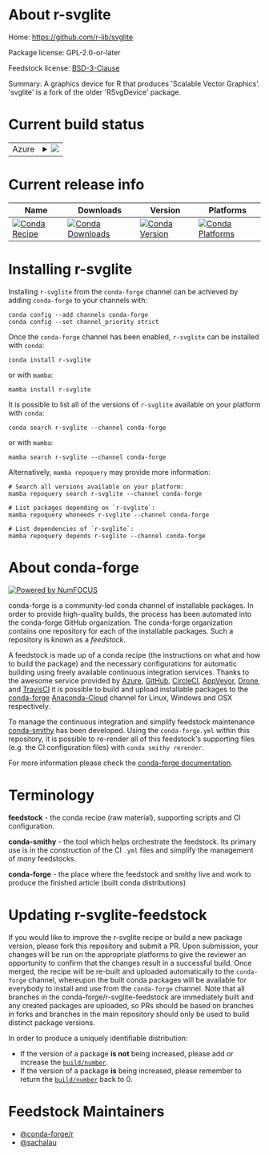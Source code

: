 About r-svglite
===============

Home: https://github.com/r-lib/svglite

Package license: GPL-2.0-or-later

Feedstock license: [BSD-3-Clause](https://github.com/conda-forge/r-svglite-feedstock/blob/main/LICENSE.txt)

Summary: A graphics device for R that produces 'Scalable Vector Graphics'. 'svglite' is a fork of the older 'RSvgDevice' package.

Current build status
====================


<table>
    
  <tr>
    <td>Azure</td>
    <td>
      <details>
        <summary>
          <a href="https://dev.azure.com/conda-forge/feedstock-builds/_build/latest?definitionId=1700&branchName=main">
            <img src="https://dev.azure.com/conda-forge/feedstock-builds/_apis/build/status/r-svglite-feedstock?branchName=main">
          </a>
        </summary>
        <table>
          <thead><tr><th>Variant</th><th>Status</th></tr></thead>
          <tbody><tr>
              <td>linux_64_r_base4.1</td>
              <td>
                <a href="https://dev.azure.com/conda-forge/feedstock-builds/_build/latest?definitionId=1700&branchName=main">
                  <img src="https://dev.azure.com/conda-forge/feedstock-builds/_apis/build/status/r-svglite-feedstock?branchName=main&jobName=linux&configuration=linux%20linux_64_r_base4.1" alt="variant">
                </a>
              </td>
            </tr><tr>
              <td>linux_64_r_base4.2</td>
              <td>
                <a href="https://dev.azure.com/conda-forge/feedstock-builds/_build/latest?definitionId=1700&branchName=main">
                  <img src="https://dev.azure.com/conda-forge/feedstock-builds/_apis/build/status/r-svglite-feedstock?branchName=main&jobName=linux&configuration=linux%20linux_64_r_base4.2" alt="variant">
                </a>
              </td>
            </tr><tr>
              <td>linux_aarch64_r_base4.1</td>
              <td>
                <a href="https://dev.azure.com/conda-forge/feedstock-builds/_build/latest?definitionId=1700&branchName=main">
                  <img src="https://dev.azure.com/conda-forge/feedstock-builds/_apis/build/status/r-svglite-feedstock?branchName=main&jobName=linux&configuration=linux%20linux_aarch64_r_base4.1" alt="variant">
                </a>
              </td>
            </tr><tr>
              <td>linux_aarch64_r_base4.2</td>
              <td>
                <a href="https://dev.azure.com/conda-forge/feedstock-builds/_build/latest?definitionId=1700&branchName=main">
                  <img src="https://dev.azure.com/conda-forge/feedstock-builds/_apis/build/status/r-svglite-feedstock?branchName=main&jobName=linux&configuration=linux%20linux_aarch64_r_base4.2" alt="variant">
                </a>
              </td>
            </tr><tr>
              <td>linux_ppc64le_r_base4.1</td>
              <td>
                <a href="https://dev.azure.com/conda-forge/feedstock-builds/_build/latest?definitionId=1700&branchName=main">
                  <img src="https://dev.azure.com/conda-forge/feedstock-builds/_apis/build/status/r-svglite-feedstock?branchName=main&jobName=linux&configuration=linux%20linux_ppc64le_r_base4.1" alt="variant">
                </a>
              </td>
            </tr><tr>
              <td>linux_ppc64le_r_base4.2</td>
              <td>
                <a href="https://dev.azure.com/conda-forge/feedstock-builds/_build/latest?definitionId=1700&branchName=main">
                  <img src="https://dev.azure.com/conda-forge/feedstock-builds/_apis/build/status/r-svglite-feedstock?branchName=main&jobName=linux&configuration=linux%20linux_ppc64le_r_base4.2" alt="variant">
                </a>
              </td>
            </tr><tr>
              <td>osx_64_r_base4.1</td>
              <td>
                <a href="https://dev.azure.com/conda-forge/feedstock-builds/_build/latest?definitionId=1700&branchName=main">
                  <img src="https://dev.azure.com/conda-forge/feedstock-builds/_apis/build/status/r-svglite-feedstock?branchName=main&jobName=osx&configuration=osx%20osx_64_r_base4.1" alt="variant">
                </a>
              </td>
            </tr><tr>
              <td>osx_64_r_base4.2</td>
              <td>
                <a href="https://dev.azure.com/conda-forge/feedstock-builds/_build/latest?definitionId=1700&branchName=main">
                  <img src="https://dev.azure.com/conda-forge/feedstock-builds/_apis/build/status/r-svglite-feedstock?branchName=main&jobName=osx&configuration=osx%20osx_64_r_base4.2" alt="variant">
                </a>
              </td>
            </tr><tr>
              <td>osx_arm64_r_base4.1</td>
              <td>
                <a href="https://dev.azure.com/conda-forge/feedstock-builds/_build/latest?definitionId=1700&branchName=main">
                  <img src="https://dev.azure.com/conda-forge/feedstock-builds/_apis/build/status/r-svglite-feedstock?branchName=main&jobName=osx&configuration=osx%20osx_arm64_r_base4.1" alt="variant">
                </a>
              </td>
            </tr><tr>
              <td>osx_arm64_r_base4.2</td>
              <td>
                <a href="https://dev.azure.com/conda-forge/feedstock-builds/_build/latest?definitionId=1700&branchName=main">
                  <img src="https://dev.azure.com/conda-forge/feedstock-builds/_apis/build/status/r-svglite-feedstock?branchName=main&jobName=osx&configuration=osx%20osx_arm64_r_base4.2" alt="variant">
                </a>
              </td>
            </tr><tr>
              <td>win_64</td>
              <td>
                <a href="https://dev.azure.com/conda-forge/feedstock-builds/_build/latest?definitionId=1700&branchName=main">
                  <img src="https://dev.azure.com/conda-forge/feedstock-builds/_apis/build/status/r-svglite-feedstock?branchName=main&jobName=win&configuration=win%20win_64_" alt="variant">
                </a>
              </td>
            </tr>
          </tbody>
        </table>
      </details>
    </td>
  </tr>
</table>

Current release info
====================

| Name | Downloads | Version | Platforms |
| --- | --- | --- | --- |
| [![Conda Recipe](https://img.shields.io/badge/recipe-r--svglite-green.svg)](https://anaconda.org/conda-forge/r-svglite) | [![Conda Downloads](https://img.shields.io/conda/dn/conda-forge/r-svglite.svg)](https://anaconda.org/conda-forge/r-svglite) | [![Conda Version](https://img.shields.io/conda/vn/conda-forge/r-svglite.svg)](https://anaconda.org/conda-forge/r-svglite) | [![Conda Platforms](https://img.shields.io/conda/pn/conda-forge/r-svglite.svg)](https://anaconda.org/conda-forge/r-svglite) |

Installing r-svglite
====================

Installing `r-svglite` from the `conda-forge` channel can be achieved by adding `conda-forge` to your channels with:

```
conda config --add channels conda-forge
conda config --set channel_priority strict
```

Once the `conda-forge` channel has been enabled, `r-svglite` can be installed with `conda`:

```
conda install r-svglite
```

or with `mamba`:

```
mamba install r-svglite
```

It is possible to list all of the versions of `r-svglite` available on your platform with `conda`:

```
conda search r-svglite --channel conda-forge
```

or with `mamba`:

```
mamba search r-svglite --channel conda-forge
```

Alternatively, `mamba repoquery` may provide more information:

```
# Search all versions available on your platform:
mamba repoquery search r-svglite --channel conda-forge

# List packages depending on `r-svglite`:
mamba repoquery whoneeds r-svglite --channel conda-forge

# List dependencies of `r-svglite`:
mamba repoquery depends r-svglite --channel conda-forge
```


About conda-forge
=================

[![Powered by
NumFOCUS](https://img.shields.io/badge/powered%20by-NumFOCUS-orange.svg?style=flat&colorA=E1523D&colorB=007D8A)](https://numfocus.org)

conda-forge is a community-led conda channel of installable packages.
In order to provide high-quality builds, the process has been automated into the
conda-forge GitHub organization. The conda-forge organization contains one repository
for each of the installable packages. Such a repository is known as a *feedstock*.

A feedstock is made up of a conda recipe (the instructions on what and how to build
the package) and the necessary configurations for automatic building using freely
available continuous integration services. Thanks to the awesome service provided by
[Azure](https://azure.microsoft.com/en-us/services/devops/), [GitHub](https://github.com/),
[CircleCI](https://circleci.com/), [AppVeyor](https://www.appveyor.com/),
[Drone](https://cloud.drone.io/welcome), and [TravisCI](https://travis-ci.com/)
it is possible to build and upload installable packages to the
[conda-forge](https://anaconda.org/conda-forge) [Anaconda-Cloud](https://anaconda.org/)
channel for Linux, Windows and OSX respectively.

To manage the continuous integration and simplify feedstock maintenance
[conda-smithy](https://github.com/conda-forge/conda-smithy) has been developed.
Using the ``conda-forge.yml`` within this repository, it is possible to re-render all of
this feedstock's supporting files (e.g. the CI configuration files) with ``conda smithy rerender``.

For more information please check the [conda-forge documentation](https://conda-forge.org/docs/).

Terminology
===========

**feedstock** - the conda recipe (raw material), supporting scripts and CI configuration.

**conda-smithy** - the tool which helps orchestrate the feedstock.
                   Its primary use is in the construction of the CI ``.yml`` files
                   and simplify the management of *many* feedstocks.

**conda-forge** - the place where the feedstock and smithy live and work to
                  produce the finished article (built conda distributions)


Updating r-svglite-feedstock
============================

If you would like to improve the r-svglite recipe or build a new
package version, please fork this repository and submit a PR. Upon submission,
your changes will be run on the appropriate platforms to give the reviewer an
opportunity to confirm that the changes result in a successful build. Once
merged, the recipe will be re-built and uploaded automatically to the
`conda-forge` channel, whereupon the built conda packages will be available for
everybody to install and use from the `conda-forge` channel.
Note that all branches in the conda-forge/r-svglite-feedstock are
immediately built and any created packages are uploaded, so PRs should be based
on branches in forks and branches in the main repository should only be used to
build distinct package versions.

In order to produce a uniquely identifiable distribution:
 * If the version of a package **is not** being increased, please add or increase
   the [``build/number``](https://docs.conda.io/projects/conda-build/en/latest/resources/define-metadata.html#build-number-and-string).
 * If the version of a package **is** being increased, please remember to return
   the [``build/number``](https://docs.conda.io/projects/conda-build/en/latest/resources/define-metadata.html#build-number-and-string)
   back to 0.

Feedstock Maintainers
=====================

* [@conda-forge/r](https://github.com/conda-forge/r/)
* [@sachalau](https://github.com/sachalau/)

